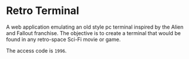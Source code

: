 # Retro Terminal

A web application emulating an old style pc terminal inspired by the Alien and Fallout franchise. The objective is to create a terminal that would be found in any retro-space Sci-Fi movie or game.

The access code is `1996`.
